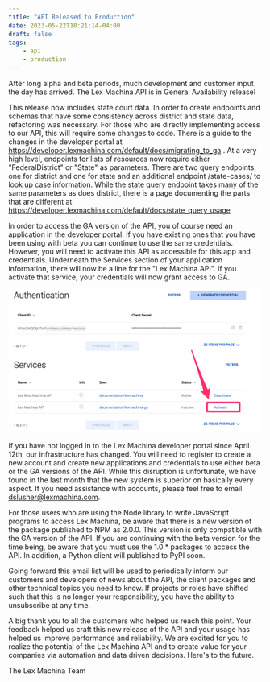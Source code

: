 ```yaml
---
title: "API Released to Production"
date: 2023-05-22T10:21:14-04:00
draft: false
tags: 
    - api
    - production
---
```


After long alpha and beta periods, much development and customer input the day has arrived. The Lex Machina API is in General Availability release!

This release now includes state court data. In order to create endpoints and schemas that have some consistency across district and state data, refactoring was necessary. For those who are directly implementing access to our API, this will require some changes to code. There is a guide to the changes in the developer portal at https://developer.lexmachina.com/default/docs/migrating_to_ga . At a very high level, endpoints for lists of resources now require either "FederalDistrict" or "State" as parameters. There are two query endpoints, one for district and one for state and an additional endpoint /state-cases/ to look up case information. While the state query endpoint takes many of the same parameters as does district, there is a page documenting the parts that are different at https://developer.lexmachina.com/default/docs/state_query_usage

In order to access the GA version of the API, you of course need an application in the developer portal. If you have existing ones that you have been using with beta you can continue to use the same credentials. However, you will need to activate this API as accessible for this app and credentials. Underneath the Services section of your application information, there will now be a line for the "Lex Machina API". If you activate that service, your credentials will now grant access to GA.

![You must activate the GA API for your credentials if you have not already done it ](images/activate-ga-api.png)

If you have not logged in to the Lex Machina developer portal since April 12th, our infrastructure has changed. You will need to register to create a new account and create new applications and credentials to use either beta or the GA versions of the API. While this disruption is unfortunate, we have found in the last month that the new system is superior on basically every aspect. If you need assistance with accounts, please feel free to email dslusher@lexmachina.com.

For those users who are using the Node library to write JavaScript programs to access Lex Machina, be aware that there is a new version of the package published to NPM as 2.0.0. This version is only compatible with the GA version of the API. If you are continuing with the beta version for the time being, be aware that you must use the 1.0.* packages to access the API. In addition, a Python client will published to PyPI soon.

Going forward this email list will be used to periodically inform our customers and developers of news about the API, the client packages and other technical topics you need to know. If projects or roles have shifted such that this is no longer your responsibility, you have the ability to unsubscribe at any time.

A big thank you to all the customers who helped us reach this point. Your feedback helped us craft this new release of the API and your usage has helped us improve performance and reliability. We are excited for you to realize the potential of the Lex Machina API and to create value for your companies via automation and data driven decisions. Here's to the future.

The Lex Machina Team
